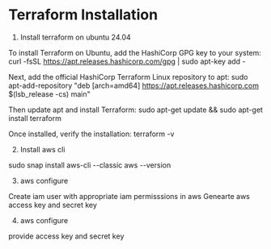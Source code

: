 # Terraform Installation

1. Install terraform on ubuntu 24.04
   
To install Terraform on Ubuntu, add the HashiCorp GPG key to your system:
curl -fsSL https://apt.releases.hashicorp.com/gpg | sudo apt-key add -

Next, add the official HashiCorp Terraform Linux repository to apt:
sudo apt-add-repository "deb [arch=amd64] https://apt.releases.hashicorp.com $(lsb_release -cs) main"

Then update apt and install Terraform:
sudo apt-get update && sudo apt-get install terraform

Once installed, verify the installation:
terraform -v

2. Install aws cli

sudo snap install aws-cli --classic
aws --version

3. aws configure

Create iam user with appropriate iam permisssions in aws
Genearte aws access key and secret key 

4. aws configure

provide access key and secret key
